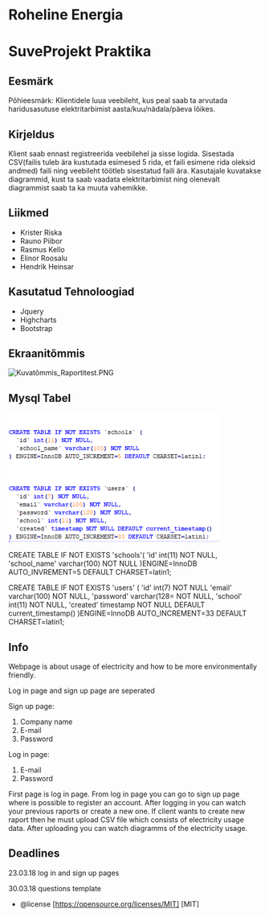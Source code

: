 # Roheline Energia
# SuveProjekt Praktika

## Eesmärk  
Põhieesmärk: Klientidele luua veebileht, kus peal saab ta arvutada haridusasutuse elektritarbimist aasta/kuu/nädala/päeva lõikes.

## Kirjeldus  
Klient saab ennast registreerida veebilehel ja sisse logida. Sisestada CSV(failis tuleb ära kustutada esimesed 5 rida, et faili esimene rida oleksid andmed) faili ning veebileht töötleb sisestatud faili ära. Kasutajale kuvatakse diagrammid, kust ta saab vaadata elektritarbimist ning olenevalt diagrammist saab ta ka muuta vahemikke. 

## Liikmed
* Krister Riska
* Rauno Piibor
* Rasmus Kello
* Elinor Roosalu
* Hendrik Heinsar

## Kasutatud Tehnoloogiad
* Jquery
* Highcharts
* Bootstrap

## Ekraanitõmmis  
![Kuvatõmmis_Raportitest.PNG](/Kuvatõmmis_Raportitest.PNG)

## Mysql Tabel
![mysql_tabel.PNG](/mysql_tabel.PNG)

CREATE TABLE IF NOT EXISTS 'schools'(
	'id' int(11) NOT NULL,
	'school_name' varchar(100) NOT NULL
	)ENGINE=InnoDB AUTO_INVREMENT=5 DEFAULT CHARSET=latin1;

CREATE TABLE IF NOT EXISTS 'users' (
	'id' int(7) NOT NULL
	'email' varchar(100) NOT NULL,
	'password' varchar(128= NOT NULL,
	'school' int(11) NOT NULL,
	'created' timestamp NOT NULL DEFAULT current_timestamp()
	)ENGINE=InnoDB AUTO_INCREMENT=33 DEFAULT CHARSET=latin1;

## Info
Webpage is about usage of electricity and how to be more environmentally friendly.

Log in page and sign up page are seperated

Sign up page:
1. Company name
2. E-mail
3. Password

Log in page:
1. E-mail
2. Password

First page is log in page. From log in page you can go to sign up page where is possible to register an account.
After logging in you can watch your previous raports or create a new one. If client wants to create new raport then he must upload CSV file which consists of electricity usage data. After uploading you can watch diagramms of the electricity usage.

## Deadlines

23.03.18 log in and sign up pages

30.03.18 questions template

 * @license  [https://opensource.org/licenses/MIT] [MIT]
